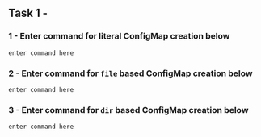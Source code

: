 ## Task 1 - 

### 1 - Enter command for literal ConfigMap creation below

```
enter command here
```

### 2 - Enter command for `file` based ConfigMap creation below

```
enter command here
```

### 3 - Enter command for `dir` based ConfigMap creation below

```
enter command here
```


